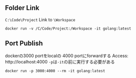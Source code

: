 ## Folder Link
`C:\Code\Project` Link to `\Workspace`
```
docker run -v /C/Code/Project:/Workspace -it golang:latest
```

## Port Publish
dockerの3000 portをlocalの 4000 portにforwardする
Access: http://localhost:4000
`-p`は`-it`の前に実行する必要がある

```
docker run -p 3000:4000 --rm -it golang:latest
```

